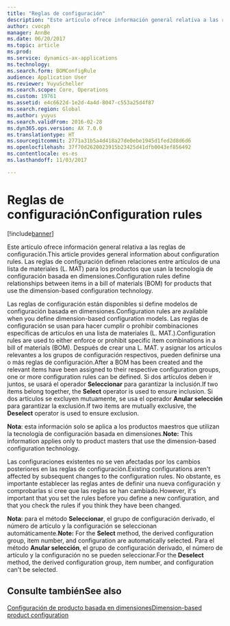```yaml
---
title: "Reglas de configuración"
description: "Este artículo ofrece información general relativa a las reglas de configuración. Las reglas de configuración definen relaciones entre artículos de una lista de materiales (L. MAT) para los productos que usan la tecnología de configuración basada en dimensiones."
author: cvocph
manager: AnnBe
ms.date: 06/20/2017
ms.topic: article
ms.prod: 
ms.service: dynamics-ax-applications
ms.technology: 
ms.search.form: BOMConfigRule
audience: Application User
ms.reviewer: YuyuScheller
ms.search.scope: Core, Operations
ms.custom: 19761
ms.assetid: e4c6622d-1e2d-4a4d-8047-c553a25d4f87
ms.search.region: Global
ms.author: yuyus
ms.search.validFrom: 2016-02-28
ms.dyn365.ops.version: AX 7.0.0
ms.translationtype: HT
ms.sourcegitcommit: 2771a31b5a4d418a27de0ebe1945d1fed2d8d6d6
ms.openlocfilehash: 37f70d2620023915b23425d41dfb0043ef856492
ms.contentlocale: es-es
ms.lasthandoff: 11/03/2017

---
```


# <a name="configuration-rules"></a><span data-ttu-id="bee2d-104">Reglas de configuración</span><span class="sxs-lookup"><span data-stu-id="bee2d-104">Configuration rules</span></span>

[!include[banner](../includes/banner.md)]


<span data-ttu-id="bee2d-105">Este artículo ofrece información general relativa a las reglas de configuración.</span><span class="sxs-lookup"><span data-stu-id="bee2d-105">This article provides general information about configuration rules.</span></span> <span data-ttu-id="bee2d-106">Las reglas de configuración definen relaciones entre artículos de una lista de materiales (L. MAT) para los productos que usan la tecnología de configuración basada en dimensiones.</span><span class="sxs-lookup"><span data-stu-id="bee2d-106">Configuration rules define relationships between items in a bill of materials (BOM) for products that use the dimension-based configuration technology.</span></span>

<span data-ttu-id="bee2d-107">Las reglas de configuración están disponibles si define modelos de configuración basada en dimensiones.</span><span class="sxs-lookup"><span data-stu-id="bee2d-107">Configuration rules are available when you define dimension-based configuration models.</span></span> <span data-ttu-id="bee2d-108">Las reglas de configuración se usan para hacer cumplir o prohibir combinaciones específicas de artículos en una lista de materiales (L. MAT.).</span><span class="sxs-lookup"><span data-stu-id="bee2d-108">Configuration rules are used to either enforce or prohibit specific item combinations in a bill of materials (BOM).</span></span> <span data-ttu-id="bee2d-109">Después de crear una L. MAT. y asignar los artículos relevantes a los grupos de configuración respectivos, pueden definirse una o más reglas de configuración.</span><span class="sxs-lookup"><span data-stu-id="bee2d-109">After a BOM has been created and the relevant items have been assigned to their respective configuration groups, one or more configuration rules can be defined.</span></span> <span data-ttu-id="bee2d-110">Si dos artículos deben ir juntos, se usará el operador **Seleccionar** para garantizar la inclusión.</span><span class="sxs-lookup"><span data-stu-id="bee2d-110">If two items belong together, the **Select** operator is used to ensure inclusion.</span></span> <span data-ttu-id="bee2d-111">Si dos artículos se excluyen mutuamente, se usa el operador **Anular selección** para garantizar la exclusión.</span><span class="sxs-lookup"><span data-stu-id="bee2d-111">If two items are mutually exclusive, the **Deselect** operator is used to ensure exclusion.</span></span>  

<span data-ttu-id="bee2d-112">**Nota**: esta información solo se aplica a los productos maestros que utilizan la tecnología de configuración basada en dimensiones.</span><span class="sxs-lookup"><span data-stu-id="bee2d-112">**Note:** This information applies only to product masters that use the dimension-based configuration technology.</span></span>  

<span data-ttu-id="bee2d-113">Las configuraciones existentes no se ven afectadas por los cambios posteriores en las reglas de configuración.</span><span class="sxs-lookup"><span data-stu-id="bee2d-113">Existing configurations aren't affected by subsequent changes to the configuration rules.</span></span> <span data-ttu-id="bee2d-114">No obstante, es importante establecer las reglas antes de definir una nueva configuración y comprobarlas si cree que las reglas se han cambiado.</span><span class="sxs-lookup"><span data-stu-id="bee2d-114">However, it's important that you set the rules before you define a new configuration, and that you check the rules if you think they have been changed.</span></span>  

<span data-ttu-id="bee2d-115">**Nota**: para el método **Seleccionar**, el grupo de configuración derivado, el número de artículo y la configuración se seleccionan automáticamente.</span><span class="sxs-lookup"><span data-stu-id="bee2d-115">**Note:** For the **Select** method, the derived configuration group, item number, and configuration are automatically selected.</span></span> <span data-ttu-id="bee2d-116">Para el método **Anular selección**, el grupo de configuración derivado, el número de artículo y la configuración no se pueden seleccionar.</span><span class="sxs-lookup"><span data-stu-id="bee2d-116">For the **Deselect** method, the derived configuration group, item number, and configuration can't be selected.</span></span>

<a name="see-also"></a><span data-ttu-id="bee2d-117">Consulte también</span><span class="sxs-lookup"><span data-stu-id="bee2d-117">See also</span></span>
--------

[<span data-ttu-id="bee2d-118">Configuración de producto basada en dimensiones</span><span class="sxs-lookup"><span data-stu-id="bee2d-118">Dimension-based product configuration</span></span>](dimension-based-product-configuration.md)




